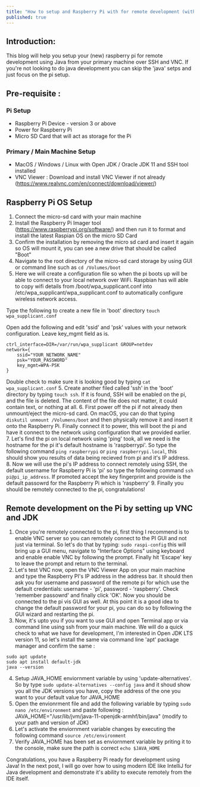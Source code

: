 ```yaml
---
title: "How to setup and Raspberry Pi with for remote development (without physical mouse/monitor/keyboard peripherals)"
published: true
---
```


## Introduction:

This blog will help you setup your (new) raspberry pi for remote development using Java from your primary machine over SSH and VNC. 
If you're not looking to do java development you can skip the 'java' setps and just focus on the pi setup.

## Pre-requisite :

### Pi Setup
- Raspberry Pi Device - version 3 or above
- Power for Raspberry Pi
- Micro SD Card that will act as storage for the Pi

### Primary / Main Machine Setup
- MacOS / Windows / Linux with Open JDK / Oracle JDK 11 and SSH tool installed
- VNC Viewer : Download and install VNC Viewer if not already (https://www.realvnc.com/en/connect/download/viewer/)

## Raspberry Pi OS Setup
1. Connect the micro-sd card with your main machine
2. Install the Raspberry Pi Imager tool (https://www.raspberrypi.org/software/) and then run it to format and install the latest Raspian OS on the micro SD Card
3. Confirm the installation by removing the micro sd card and insert it again so OS will mount it, you can see a new drive that should be called "Boot"
3. Navigate to the root directory of the micro-sd card storage by using GUI or command line such as `cd /Volumes/boot`
4. Here we will create a configuration file so when the pi boots up will be able to connect to your local network over WiFi. Raspbian has will able to copy wifi 
details from /boot/wpa_supplicant.conf into /etc/wpa_supplicant/wpa_supplicant.conf to automatically configure wireless network access.

Type the following to create a new file in 'boot' directory `touch wpa_supplicant.conf`

Open add the following and edit 'ssid' and 'psk' values with your network configuration. Leave key_mgmt field as is.

```
ctrl_interface=DIR=/var/run/wpa_supplicant GROUP=netdev
network={
    ssid="YOUR_NETWORK_NAME"
    psk="YOUR_PASSWORD"
    key_mgmt=WPA-PSK
}
````
Double check to make sure it is looking good by typing `cat wpa_supplicant.conf`
5. Create another filed called 'ssh' in the 'boot' directory by typing `touch ssh`. 
If it is found, SSH will be enabled on the pi, and the file is deleted. The content of the file does not matter, it could contain text, or nothing at all.
6. First power off the pi if not already then unmount/eject the micro-sd card. On macOS, you can do that typing `diskutil unmount /Volumens/boot` and then physically remove it and insert it onto the Raspberry Pi. Finally connect it to power, this will boot the pi and have it connect to the network using configuration that we provided earlier.
7. Let's find the pi on local network using 'ping' took, all we need is the hostname for the pi it's default hostname is 'raspberrypi'. So type the following command `ping raspberrypi` or `ping raspberrypi.local`, this should show you results of data being recieved from pi and it's IP address.
8. Now we will use the pi's IP address to connect remotely using SSH, the default username for Raspberry Pi is 'pi' so type the following command `ssh pi@pi_ip_address`. If promoted accept the key fingerprint and provide is the default passowrd for the Raspberry Pi which is 'raspberry'
9. Finally you should be remotely connected to the pi, congratulations!


## Remote development on the Pi by setting up VNC and JDK

1. Once you're remotely connected to the pi, first thing I recommend is to enable VNC server so you can remotely connect to the PI GUI and not just via terminal. So let's do that by typing: `sudo raspi-config` this will bring up a GUI menu, navigate to "Interface Options" using keyboard and enable enable VNC by following the prompt. Finally hit 'Escape' key to leave the prompt and return to the terminal.
2. Let's test VNC now, open the VNC Viewer App on your main machine and type the Raspberry PI's IP address in the address bar. It should then ask you for username and password of the remote pi for which use the default credentials: username - 'pi', password - 'raspberry'. Check 'remember passowrd' and finally click 'OK'. Now you should be connected to the pi vis GUI as well. At this point it is a good idea to change the default password for your pi, you can do so by following the GUI wizard and restarting the pi.
3. Now, it's upto you if you want to use GUI and open Terminal app or via command line using ssh from your main machine. We will do a quick check to what we have for development, I'm interested in Open JDK LTS version 11, so let's install the same via command line 'apt' package manager and confirm the same :
```
sudo apt update
sudo apt install default-jdk
java --version
```
4. Setup JAVA_HOME enviornment variable by using 'update-alternatives'. So by type `sudo update-alternatives --config java` and it shoud show you all the JDK versions you have, copy the address of the one you want to your default value for JAVA_HOME
5. Open the envionrment file and add the following variable by typing `sudo nano /etc/environment` and paste following : JAVA_HOME="/usr/lib/jvm/java-11-openjdk-armhf/bin/java" (modify to your path and version of JDK)
6. Let's activate the enviornment variable changes by executing the following command `source /etc/environment`
7. Verify JAVA_HOME has been set as enviornment variable by priting it to the console, make sure the path is correct `echo $JAVA_HOME`

Congratulations, you have a Raspberry Pi ready for development using Java! In the next post, I will go over how to using modern IDE like IntelliJ for Java development and demonstrate it's ability to execute remotely from the IDE itself.



